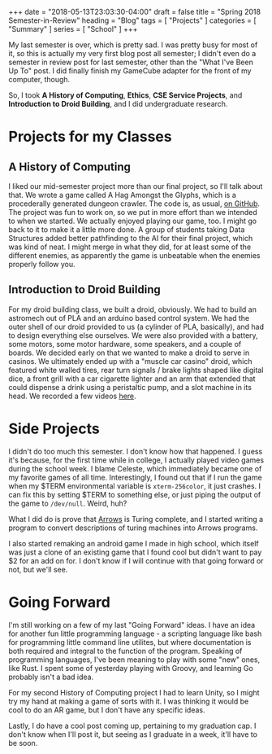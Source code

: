+++
date = "2018-05-13T23:03:30-04:00"
draft = false
title = "Spring 2018 Semester-in-Review"
heading = "Blog"
tags = [ "Projects" ]
categories = [ "Summary" ]
series = [ "School" ]
+++

My last semester is over, which is pretty sad. I was pretty busy for most of it, so this is
actually my very first blog post all semester; I didn't even do a semester in review post for
last semester, other than the "What I've Been Up To" post. I did finally finish my GameCube adapter for the front of my computer, though.

So, I took
**A History of Computing**, **Ethics**, **CSE Service Projects**,
and **Introduction to Droid Building**, and I did undergraduate
research. 


Projects for my Classes
==

A History of Computing
--

I liked our mid-semester project more than our final project, so I'll talk about that. We wrote a game called
A Hag Amongst the Glyphs, which is a procederally generated dungeon crawler. The code is, as usual, [on GitHub](https://github.com/a3qz/hag).
The project was fun to work on, so we put in more effort than we intended to when we started. We actually enjoyed playing our game, too.
I might go back to it to make it a little more done. A group of students taking Data Structures added better pathfinding to the AI
for their final project, which was kind of neat. I might merge in what they did, for at least some of the different enemies, as apparently
the game is unbeatable when the enemies properly follow you.


Introduction to Droid Building
--

For my droid building class, we built a droid, obviously. We had to build an astromech out of PLA and an arduino based control system.
We had the outer shell of our droid provided to us (a cylinder of PLA, basically), and had to design everything else ourselves. We were
also provided with a battery, some motors, some motor hardware, some speakers, and a couple of boards. We decided early on that we wanted
to make a droid to serve in casinos. We ultimately ended up with a "muscle car casino" droid, which featured white walled tires, rear turn
signals / brake lights shaped like digital dice, a front grill with a car cigarette lighter and an arm that extended that could dispense
a drink using a peristaltic pump, and a slot machine in its head. We recorded a few videos [here](https://photos.app.goo.gl/5Zhq9m48sa1tosKg2).

Side Projects
==

I didn't do too much this semester. I don't know how that happened. I guess it's because, for the first time while in college, I
actually played video games during the school week. I blame Celeste, which immediately became one of my favorite games of all time.
Interestingly, I found out that if I run the game when my $TERM environmental variable is `xterm-256color`, it just crashes. I can
fix this by setting $TERM to something else, or just piping the output of the game to `/dev/null`. Weird, huh?

What I did do is prove that [Arrows](https://johnwesthoff.com/projects/arrows/) is Turing complete, and I started writing
a program to convert descriptions of turing machines into Arrows programs. 

I also started remaking an android game I made in high school, which itself was just a clone of an existing game that I found cool
but didn't want to pay $2 for an add on for. I don't know if I will continue with that going forward or not, but we'll see.

Going Forward
==

I'm still working on a few of my last "Going Forward" ideas. I have an idea for another fun little programming language - a scripting
language like bash for programming little command line utilites, but where documentation is both required and integral to the function
of the program. Speaking of programming languages, I've been meaning to play with some "new" ones, like Rust. I spent some of yesterday
playing with Groovy, and learning Go probably isn't a bad idea.

For my second History of Computing project I had to learn Unity, so I might try my hand at making a game of sorts with it. I was thinking
it would be cool to do an AR game, but I don't have any specific ideas.

Lastly, I do have a cool post coming up, pertaining to my graduation cap. I don't know when I'll post it, but seeing as I graduate in
a week, it'll have to be soon.
